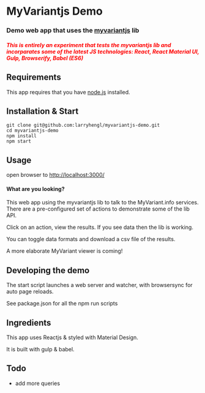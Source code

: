 # MyVariantjs Demo


### Demo web app that uses the [myvariantjs](https://github.com/larryhengl/myvariantjs) lib

##### <span style='color:red'>This is entirely an experiment that tests the myvariantjs lib and incorparates some of the latest JS technologies: React, React Material UI, Gulp, Browserify, Babel (ES6)</span>

## Requirements

This app requires that you have [node.js](https://nodejs.org) installed.

## Installation & Start

```
git clone git@github.com:larryhengl/myvariantjs-demo.git
cd myvariantjs-demo
npm install
npm start
```

## Usage

open browser to [http://localhost:3000/](http://localhost:3000/)

#### What are you looking?

This web app using the myvariantjs lib to talk to the MyVariant.info services.  There are a pre-configured set of actions to demonstrate some of the lib API.

Click on an action, view the results.  If you see data then the lib is working.

You can toggle data formats and download a csv file of the results.

A more elaborate MyVariant viewer is coming!


## Developing the demo

The start script launches a web server and watcher, with browsersync for auto page reloads.

See package.json for all the npm run scripts


## Ingredients

This app uses Reactjs & styled with Material Design.

It is built with gulp & babel.

## Todo
+ add more queries
